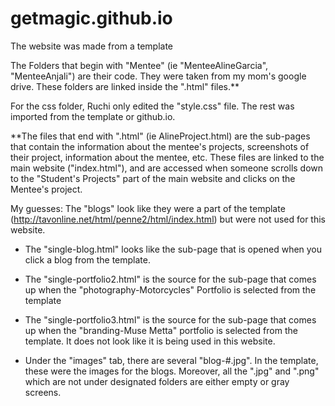 # getmagic.github.io
The website was made from a template

The Folders that begin with "Mentee" (ie "MenteeAlineGarcia", "MenteeAnjali") are their code. They were taken from my mom's google drive. These folders are linked inside the ".html" files.**

For the css folder, Ruchi only edited the "style.css" file. The rest was imported from the template or github.io. 

**The files that end with ".html" (ie AlineProject.html) are the sub-pages that contain the information about the mentee's projects, screenshots of their project, information about the mentee, etc. These files are linked to the main website ("index.html"), and are accessed when someone scrolls down to the "Student's Projects" part of the main website and clicks on the Mentee's project. 

My guesses: 
The "blogs" look like they were a part of the template (http://tavonline.net/html/penne2/html/index.html) but were not used for this website. 
- The "single-blog.html" looks like the sub-page that is opened when you click a blog from the template. 
- The "single-portfolio2.html" is the source for the sub-page that comes up when the "photography-Motorcycles" Portfolio is selected from the template
- The "single-portfolio3.html" is the source for the sub-page that comes up when the "branding-Muse Metta" portfolio is selected from the template. It does not look like it is being used in this website. 

- Under the "images" tab, there are several "blog-#.jpg". In the template, these were the images for the blogs. Moreover, all the ".jpg" and ".png" which are not under designated folders are either empty or gray screens. 


